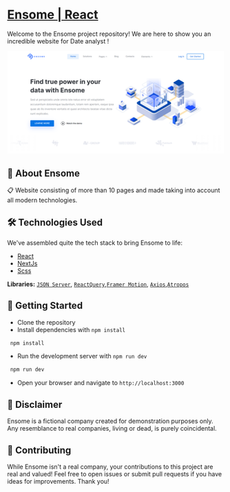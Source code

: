 # [Ensome | React](https://ensome-web-site-react.vercel.app)

Welcome to the Ensome project repository! We are here to show you an incredible website for Date analyst !

![Banner](./public/BannerEnsome.png)

## 🤖 About Ensome
📋 Website consisting of more than 10 pages and made taking into account all modern technologies.

## 🛠 Technologies Used

We've assembled quite the tech stack to bring Ensome to life:

- [React](https://react.dev/)
- [NextJs](https://nextjs.org/)
- [Scss](https://sasscss.org/)

**Libraries:** [`JSON Server`](https://react.dev/), [`ReactQuery`](https://react.dev/),[`Framer Motion`](https://react.dev/), [`Axios`](https://react.dev/),[`Atropos`](https://react.dev/)


## 🚀 Getting Started

- Clone the repository
- Install dependencies with `npm install`
 ```bash
  npm install
  ```
- Run the development server with `npm run dev`
 ```bash
  npm run dev
  ```
- Open your browser and navigate to `http://localhost:3000`

## 📜 Disclaimer
Ensome is a fictional company created for demonstration purposes only. Any resemblance to real companies, living or dead, is purely coincidental.

## 🤝 Contributing
While Ensome isn't a real company, your contributions to this project are real and valued! Feel free to open issues or submit pull requests if you have ideas for improvements. Thank you!
